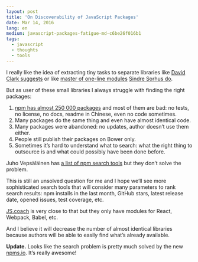```yaml
---
layout: post
title: 'On Discoverability of JavaScript Packages'
date: Mar 14, 2016
lang: en
medium: javascript-packages-fatigue-md-c6be26f016b1
tags:
  - javascript
  - thoughts
  - tools
---
```


I really like the idea of extracting tiny tasks to separate libraries like [David Clark suggests](http://davidtheclark.com/modular-approach-to-interface-components/) or like [master of one-line modules](https://github.com/sindresorhus/ama/issues/10) [Sindre Sorhus do](https://www.npmjs.com/~sindresorhus).

But as user of these small libraries I always struggle with finding the right packages:

1. [npm has almost 250 000 packages](https://www.npmjs.com/) and most of them are bad: no tests, no license, no docs, readme in Chinese, even no code sometimes.
2. Many packages do the same thing and even have almost identical code.
3. Many packages were abandoned: no updates, author doesn’t use them either.
4. People still publish their packages on Bower only.
5. Sometimes it’s hard to understand what to search: what the right thing to outsource is and what could possibly have been done before.

Juho Vepsäläinen has [a list of npm search tools](http://www.nixtu.info/2016/02/discovery-and-quality-services-for-npm.html) but they don’t solve the problem.

This is still an unsolved question for me and I hope we’ll see more sophisticated search tools that will consider many parameters to rank search results: npm installs in the last month, GitHub stars, latest release date, opened issues, test coverage, etc.

[JS.coach](https://js.coach/) is very close to that but they only have modules for React, Webpack, Babel, etc.

And I believe it will decrease the number of almost identical libraries because authors will be able to easily find what’s already available.

**Update.** Looks like the search problem is pretty much solved by the new [npms.io](https://npms.io/). It’s really awesome!

